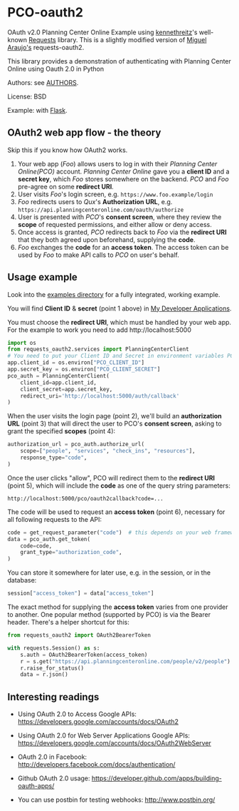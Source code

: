 # PCO-oauth2


OAuth v2.0 Planning Center Online Example using 
[kennethreitz](https://github.com/kennethreitz)'s well-known
[Requests](https://github.com/kennethreitz/requests) library.
This is a slightly modified version of [Miguel Araujo's](https://github.com/maraujop/requests-oauth2)
requests-oauth2. 

This library provides a demonstration of authenticating with 
Planning Center Online using Oauth 2.0 in Python

Authors: see [AUTHORS](/AUTHORS).

License: BSD

Example: with [Flask](/examples/web_flask.py).

## OAuth2 web app flow - the theory

Skip this if you know how OAuth2 works.

1. Your web app (*Foo*) allows users to log in with their *Planning Center Online(PCO)*
   account. *Planning Center Online* gave you a **client
   ID** and a **secret key**, which *Foo* stores somewhere on the
   backend. *PCO* and *Foo* pre-agree on some **redirect URI**.
2. User visits *Foo*'s login screen, e.g.
   `https://www.foo.example/login`
3. *Foo* redirects users to *Qux*'s **Authorization URL**, e.g.
   `https://api.planningcenteronline.com/oauth/authorize`
4. User is presented with *PCO*'s **consent screen**, where they
   review the **scope** of requested permissions, and either allow or
   deny access.
5. Once access is granted, *PCO* redirects back to *Foo* via the
   **redirect URI** that they both agreed upon beforehand, supplying
   the **code**.
6. *Foo* exchanges the **code** for an **access token**. The access
   token can be used by *Foo* to make API calls to *PCO* on user's
   behalf.

## Usage example

Look into the [examples directory](/examples) for a fully integrated,
working example.

You will find **Client ID** & **secret** (point 1 above) in
[My Developer Applications](https://api.planningcenteronline.com/oauth/applications).

You must choose the **redirect URI**, which must be handled by your
web app. For the example to work you need to add http://localhost:5000

```python
import os
from requests_oauth2.services import PlanningCenterClient
# You need to put your Client ID and Secret in environment variables PCO_CLIENT_ID & PCO_CLIENT_SECRET respectively
app.client_id = os.environ["PCO_CLIENT_ID"]
app.secret_key = os.environ["PCO_CLIENT_SECRET"]
pco_auth = PlanningCenterClient(
    client_id=app.client_id, 
    client_secret=app.secret_key,
    redirect_uri='http://localhost:5000/auth/callback'
)
```

When the user visits the login page (point 2), we'll build an
**authorization URL** (point 3) that will direct the user to PCO's
**consent screen**, asking to grant the specified **scopes** (point
4):

```python
authorization_url = pco_auth.authorize_url(
    scope=["people", "services", "check_ins", "resources"],
    response_type="code",
)
```

Once the user clicks "allow", PCO will redirect them to the
**redirect URI** (point 5), which will include the **code** as one of
the query string parameters:

    http://localhost:5000/pco/oauth2callback?code=...

The code will be used to request an **access token** (point 6),
necessary for all following requests to the API:

```python
code = get_request_parameter("code")  # this depends on your web framework!
data = pco_auth.get_token(
    code=code,
    grant_type="authorization_code",
)
```

You can store it somewhere for later use, e.g. in the session, or in
the database:

```python
session["access_token"] = data["access_token"]
```

The exact method for supplying the **access token** varies from one
provider to another. One popular method (supported by PCO) is via
the Bearer header. There's a helper shortcut for this:

```python
from requests_oauth2 import OAuth2BearerToken

with requests.Session() as s:
    s.auth = OAuth2BearerToken(access_token)
    r = s.get("https://api.planningcenteronline.com/people/v2/people")
    r.raise_for_status()
    data = r.json()
```

## Interesting readings

* Using OAuth 2.0 to Access Google APIs:
  <https://developers.google.com/accounts/docs/OAuth2>

* Using OAuth 2.0 for Web Server Applications Google APIs:
  <https://developers.google.com/accounts/docs/OAuth2WebServer>

* OAuth 2.0 in Facebook:
  <http://developers.facebook.com/docs/authentication/>

* Github OAuth 2.0 usage:
  <https://developer.github.com/apps/building-oauth-apps/>

* You can use postbin for testing webhooks: <http://www.postbin.org/>
